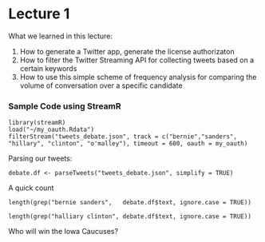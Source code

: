 # Lecture 1

What we learned in this lecture:

1. How to generate a Twitter app, generate the license authorizaton 
2. How to filter the Twitter Streaming API for collecting tweets based on a certain keywords
3. How to use this simple scheme of frequency analysis for comparing the volume of conversation over a specific candidate

### Sample Code using StreamR
 
```
library(streamR)
load("~/my_oauth.Rdata")
filterStream("tweets_debate.json", track = c("bernie","sanders", "hillary", "clinton", "o'malley"), timeout = 600, oauth = my_oauth)
```

Parsing our tweets:

```
debate.df <- parseTweets("tweets_debate.json", simplify = TRUE)
```

A quick count

```
length(grep("bernie sanders",   debate.df$text, ignore.case = TRUE))

length(grep("halliary clinton", debate.df$text, ignore.case = TRUE))
```

Who will win the Iowa Caucuses? 

